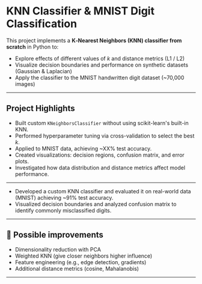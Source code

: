 # KNN Classifier & MNIST Digit Classification

This project implements a **K‑Nearest Neighbors (KNN) classifier from scratch** in Python to:
- Explore effects of different values of *k* and distance metrics (L1 / L2)
- Visualize decision boundaries and performance on synthetic datasets (Gaussian & Laplacian)
- Apply the classifier to the MNIST handwritten digit dataset (~70,000 images)



---

##  **Project Highlights**
- Built custom `KNeighborsClassifier` without using scikit-learn's built-in KNN.
- Performed hyperparameter tuning via cross-validation to select the best *k*.
- Applied to MNIST data, achieving ~XX% test accuracy.
- Created visualizations: decision regions, confusion matrix, and error plots.
- Investigated how data distribution and distance metrics affect model performance.

---





- Developed a custom KNN classifier and evaluated it on real-world data (MNIST) achieving ~91% test accuracy.
- Visualized decision boundaries and analyzed confusion matrix to identify commonly misclassified digits.

---

## 🚀 **Possible improvements**
- Dimensionality reduction with PCA
- Weighted KNN (give closer neighbors higher influence)
- Feature engineering (e.g., edge detection, gradients)
- Additional distance metrics (cosine, Mahalanobis)

---

